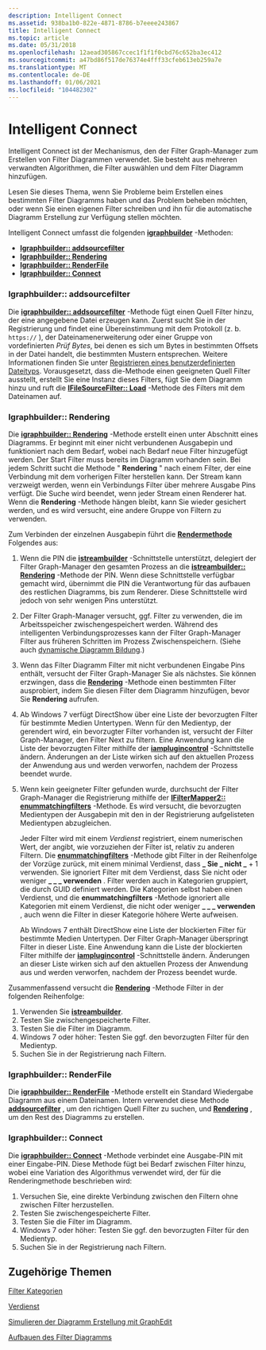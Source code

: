 ```yaml
---
description: Intelligent Connect
ms.assetid: 938ba1b0-822e-4871-8786-b7eeee243867
title: Intelligent Connect
ms.topic: article
ms.date: 05/31/2018
ms.openlocfilehash: 12aead305867ccec1f1f1f0cbd76c652ba3ec412
ms.sourcegitcommit: a47bd86f517de76374e4fff33cfeb613eb259a7e
ms.translationtype: MT
ms.contentlocale: de-DE
ms.lasthandoff: 01/06/2021
ms.locfileid: "104482302"
---
```

# <a name="intelligent-connect"></a>Intelligent Connect

Intelligent Connect ist der Mechanismus, den der Filter Graph-Manager zum Erstellen von Filter Diagrammen verwendet. Sie besteht aus mehreren verwandten Algorithmen, die Filter auswählen und dem Filter Diagramm hinzufügen.

Lesen Sie dieses Thema, wenn Sie Probleme beim Erstellen eines bestimmten Filter Diagramms haben und das Problem beheben möchten, oder wenn Sie einen eigenen Filter schreiben und ihn für die automatische Diagramm Erstellung zur Verfügung stellen möchten.

Intelligent Connect umfasst die folgenden [**igraphbuilder**](/windows/desktop/api/Strmif/nn-strmif-igraphbuilder) -Methoden:

-   [**Igraphbuilder:: addsourcefilter**](/windows/desktop/api/Strmif/nf-strmif-igraphbuilder-addsourcefilter)
-   [**Igraphbuilder:: Rendering**](/windows/desktop/api/Strmif/nf-strmif-igraphbuilder-render)
-   [**Igraphbuilder:: RenderFile**](/windows/desktop/api/Strmif/nf-strmif-igraphbuilder-renderfile)
-   [**Igraphbuilder:: Connect**](/windows/desktop/api/Strmif/nf-strmif-igraphbuilder-connect)

### <a name="igraphbuilderaddsourcefilter"></a>Igraphbuilder:: addsourcefilter

Die [**igraphbuilder:: addsourcefilter**](/windows/desktop/api/Strmif/nf-strmif-igraphbuilder-addsourcefilter) -Methode fügt einen Quell Filter hinzu, der eine angegebene Datei erzeugen kann. Zuerst sucht Sie in der Registrierung und findet eine Übereinstimmung mit dem Protokoll (z. b. `https://` ), der Dateinamenerweiterung oder einer Gruppe von vordefinierten *Prüf Bytes*, bei denen es sich um Bytes in bestimmten Offsets in der Datei handelt, die bestimmten Mustern entsprechen. Weitere Informationen finden Sie unter [Registrieren eines benutzerdefinierten Dateityps](registering-a-custom-file-type.md). Vorausgesetzt, dass die-Methode einen geeigneten Quell Filter ausstellt, erstellt Sie eine Instanz dieses Filters, fügt Sie dem Diagramm hinzu und ruft die [**IFileSourceFilter:: Load**](/windows/desktop/api/Strmif/nf-strmif-ifilesourcefilter-load) -Methode des Filters mit dem Dateinamen auf.

### <a name="igraphbuilderrender"></a>Igraphbuilder:: Rendering

Die [**igraphbuilder:: Rendering**](/windows/desktop/api/Strmif/nf-strmif-igraphbuilder-render) -Methode erstellt einen unter Abschnitt eines Diagramms. Er beginnt mit einer nicht verbundenen Ausgabepin und funktioniert nach dem Bedarf, wobei nach Bedarf neue Filter hinzugefügt werden. Der Start Filter muss bereits im Diagramm vorhanden sein. Bei jedem Schritt sucht die Methode " **Rendering** " nach einem Filter, der eine Verbindung mit dem vorherigen Filter herstellen kann. Der Stream kann verzweigt werden, wenn ein Verbindungs Filter über mehrere Ausgabe Pins verfügt. Die Suche wird beendet, wenn jeder Stream einen Renderer hat. Wenn die **Rendering** -Methode hängen bleibt, kann Sie wieder gesichert werden, und es wird versucht, eine andere Gruppe von Filtern zu verwenden.

Zum Verbinden der einzelnen Ausgabepin führt die [**Rendermethode**](/windows/desktop/api/Strmif/nf-strmif-igraphbuilder-render) Folgendes aus:

1.  Wenn die PIN die [**istreambuilder**](/windows/desktop/api/Strmif/nn-strmif-istreambuilder) -Schnittstelle unterstützt, delegiert der Filter Graph-Manager den gesamten Prozess an die [**istreambuilder:: Rendering**](/windows/desktop/api/Strmif/nf-strmif-istreambuilder-render) -Methode der PIN. Wenn diese Schnittstelle verfügbar gemacht wird, übernimmt die PIN die Verantwortung für das aufbauen des restlichen Diagramms, bis zum Renderer. Diese Schnittstelle wird jedoch von sehr wenigen Pins unterstützt.
2.  Der Filter Graph-Manager versucht, ggf. Filter zu verwenden, die im Arbeitsspeicher zwischengespeichert werden. Während des intelligenten Verbindungsprozesses kann der Filter Graph-Manager Filter aus früheren Schritten im Prozess Zwischenspeichern. (Siehe auch [dynamische Diagramm Bildung](dynamic-graph-building.md).)
3.  Wenn das Filter Diagramm Filter mit nicht verbundenen Eingabe Pins enthält, versucht der Filter Graph-Manager Sie als nächstes. Sie können erzwingen, dass die [**Rendering**](/windows/desktop/api/Strmif/nf-strmif-igraphbuilder-render) -Methode einen bestimmten Filter ausprobiert, indem Sie diesen Filter dem Diagramm hinzufügen, bevor Sie **Rendering** aufrufen.
4.  Ab Windows 7 verfügt DirectShow über eine Liste der bevorzugten Filter für bestimmte Medien Untertypen. Wenn für den Medientyp, der gerendert wird, ein bevorzugter Filter vorhanden ist, versucht der Filter Graph-Manager, den Filter Next zu filtern. Eine Anwendung kann die Liste der bevorzugten Filter mithilfe der [**iamplugincontrol**](/windows/desktop/api/Strmif/nn-strmif-iamplugincontrol) -Schnittstelle ändern. Änderungen an der Liste wirken sich auf den aktuellen Prozess der Anwendung aus und werden verworfen, nachdem der Prozess beendet wurde.
5.  Wenn kein geeigneter Filter gefunden wurde, durchsucht der Filter Graph-Manager die Registrierung mithilfe der [**IFilterMapper2:: enummatchingfilters**](/windows/desktop/api/Strmif/nf-strmif-ifiltermapper2-enummatchingfilters) -Methode. Es wird versucht, die bevorzugten Medientypen der Ausgabepin mit den in der Registrierung aufgelisteten Medientypen abzugleichen.

    Jeder Filter wird mit einem *Verdienst* registriert, einem numerischen Wert, der angibt, wie vorzuziehen der Filter ist, relativ zu anderen Filtern. Die [**enummatchingfilters**](/windows/desktop/api/Strmif/nf-strmif-ifiltermapper2-enummatchingfilters) -Methode gibt Filter in der Reihenfolge der Vorzüge zurück, mit einem minimal Verdienst, dass **\_ Sie \_ nicht \_** + 1 verwenden. Sie ignoriert Filter mit dem Verdienst, dass Sie nicht oder weniger **\_ \_ \_ verwenden** . Filter werden auch in Kategorien gruppiert, die durch GUID definiert werden. Die Kategorien selbst haben einen Verdienst, und die **enummatchingfilters** -Methode ignoriert alle Kategorien mit einem Verdienst, die nicht oder weniger **\_ \_ \_ verwenden** , auch wenn die Filter in dieser Kategorie höhere Werte aufweisen.

    Ab Windows 7 enthält DirectShow eine Liste der blockierten Filter für bestimmte Medien Untertypen. Der Filter Graph-Manager überspringt Filter in dieser Liste. Eine Anwendung kann die Liste der blockierten Filter mithilfe der [**iamplugincontrol**](/windows/desktop/api/Strmif/nn-strmif-iamplugincontrol) -Schnittstelle ändern. Änderungen an dieser Liste wirken sich auf den aktuellen Prozess der Anwendung aus und werden verworfen, nachdem der Prozess beendet wurde.

Zusammenfassend versucht die [**Rendering**](/windows/desktop/api/Strmif/nf-strmif-igraphbuilder-render) -Methode Filter in der folgenden Reihenfolge:

1.  Verwenden Sie [**istreambuilder**](/windows/desktop/api/Strmif/nn-strmif-istreambuilder).
2.  Testen Sie zwischengespeicherte Filter.
3.  Testen Sie die Filter im Diagramm.
4.  Windows 7 oder höher: Testen Sie ggf. den bevorzugten Filter für den Medientyp.
5.  Suchen Sie in der Registrierung nach Filtern.

### <a name="igraphbuilderrenderfile"></a>Igraphbuilder:: RenderFile

Die [**igraphbuilder:: RenderFile**](/windows/desktop/api/Strmif/nf-strmif-igraphbuilder-renderfile) -Methode erstellt ein Standard Wiedergabe Diagramm aus einem Dateinamen. Intern verwendet diese Methode [**addsourcefilter**](/windows/desktop/api/Strmif/nf-strmif-igraphbuilder-addsourcefilter) , um den richtigen Quell Filter zu suchen, und [**Rendering**](/windows/desktop/api/Strmif/nf-strmif-igraphbuilder-render) , um den Rest des Diagramms zu erstellen.

### <a name="igraphbuilderconnect"></a>Igraphbuilder:: Connect

Die [**igraphbuilder:: Connect**](/windows/desktop/api/Strmif/nf-strmif-igraphbuilder-connect) -Methode verbindet eine Ausgabe-PIN mit einer Eingabe-PIN. Diese Methode fügt bei Bedarf zwischen Filter hinzu, wobei eine Variation des Algorithmus verwendet wird, [](/windows/desktop/api/Strmif/nf-strmif-igraphbuilder-render) der für die Renderingmethode beschrieben wird:

1.  Versuchen Sie, eine direkte Verbindung zwischen den Filtern ohne zwischen Filter herzustellen.
2.  Testen Sie zwischengespeicherte Filter.
3.  Testen Sie die Filter im Diagramm.
4.  Windows 7 oder höher: Testen Sie ggf. den bevorzugten Filter für den Medientyp.
5.  Suchen Sie in der Registrierung nach Filtern.

## <a name="related-topics"></a>Zugehörige Themen

<dl> <dt>

[Filter Kategorien](filter-categories.md)
</dt> <dt>

[Verdienst](merit.md)
</dt> <dt>

[Simulieren der Diagramm Erstellung mit GraphEdit](simulating-graph-building-with-graphedit.md)
</dt> <dt>

[Aufbauen des Filter Diagramms](building-the-filter-graph.md)
</dt> </dl>

 

 



